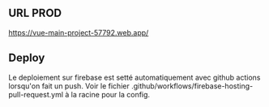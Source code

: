 ## URL PROD
https://vue-main-project-57792.web.app/

## Deploy

Le deploiement sur firebase est setté automatiquement avec github actions lorsqu'on fait un push. Voir le fichier .github/workflows/firebase-hosting-pull-request.yml à la racine pour la config.